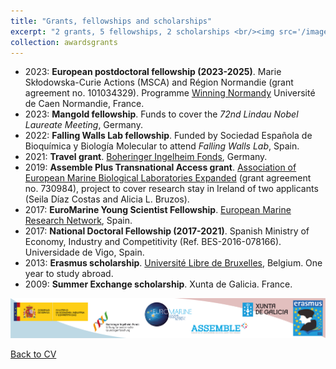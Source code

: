```yaml
---
title: "Grants, fellowships and scholarships"
excerpt: "2 grants, 5 fellowships, 2 scholarships <br/><img src='/images/Logos-grants_v1.png'>"
collection: awardsgrants
---
```


* 2023:	**European postdoctoral fellowship (2023-2025)**. Marie Skłodowska-Curie Actions (MSCA) and Région Normandie (grant agreement no. 101034329). Programme [Winning Normandy](https://www.normandie.fr/winningnormandy-fellowship-program) Université de Caen Normandie, France.
* 2023:	**Mangold fellowship**. Funds to cover the _72nd Lindau Nobel Laureate Meeting_, Germany. 
* 2022: **Falling Walls Lab fellowship**. Funded by Sociedad Española de Bioquímica y Biología Molecular to attend _Falling Walls Lab_, Spain. 
* 2021: **Travel grant**. [Boheringer Ingelheim Fonds](https://www.bifonds.de/fellowships-grants/travel-grants/), Germany. 
* 2019: **Assemble Plus Transnational Access grant**. [Association of European Marine Biological Laboratories Expanded](http://www.assembleplus.eu/) (grant agreement no. 730984), project to cover research stay in Ireland of two applicants (Seila Díaz Costas and Alicia L. Bruzos).
* 2017: **EuroMarine Young Scientist Fellowship**. [European Marine Research Network](https://www.euromarinenetwork.eu/), Spain.
* 2017: **National Doctoral Fellowship (2017-2021)**. Spanish Ministry of Economy, Industry and Competitivity (Ref. BES-2016-078166). Universidade de Vigo, Spain.
* 2013: **Erasmus scholarship**. [Université Libre de Bruxelles](https://www.ulb.be/en), Belgium. One year to study abroad.
* 2009: **Summer Exchange scholarship**. Xunta de Galicia. France.


<img src='/images/Logos-grants_v1.png'>  

[Back to CV](https://albruzos.github.io/cv/)
